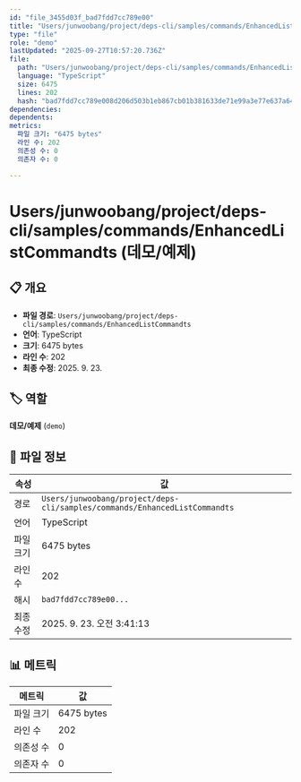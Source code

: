 ```yaml
---
id: "file_3455d03f_bad7fdd7cc789e00"
title: "Users/junwoobang/project/deps-cli/samples/commands/EnhancedListCommandts (데모/예제)"
type: "file"
role: "demo"
lastUpdated: "2025-09-27T10:57:20.736Z"
file:
  path: "Users/junwoobang/project/deps-cli/samples/commands/EnhancedListCommandts"
  language: "TypeScript"
  size: 6475
  lines: 202
  hash: "bad7fdd7cc789e008d206d503b1eb867cb01b381633de71e99a3e77e637a646b"
dependencies:
dependents:
metrics:
  파일 크기: "6475 bytes"
  라인 수: 202
  의존성 수: 0
  의존자 수: 0

---
```


# Users/junwoobang/project/deps-cli/samples/commands/EnhancedListCommandts (데모/예제)

## 📋 개요

- **파일 경로**: `Users/junwoobang/project/deps-cli/samples/commands/EnhancedListCommandts`
- **언어**: TypeScript
- **크기**: 6475 bytes
- **라인 수**: 202
- **최종 수정**: 2025. 9. 23.

## 🏷️ 역할

**데모/예제** (`demo`)

## 📄 파일 정보

| 속성 | 값 |
|------|----|
| 경로 | `Users/junwoobang/project/deps-cli/samples/commands/EnhancedListCommandts` |
| 언어 | TypeScript |
| 파일 크기 | 6475 bytes |
| 라인 수 | 202 |
| 해시 | `bad7fdd7cc789e00...` |
| 최종 수정 | 2025. 9. 23. 오전 3:41:13 |

## 📊 메트릭

| 메트릭 | 값 |
|--------|----|
| 파일 크기 | 6475 bytes |
| 라인 수 | 202 |
| 의존성 수 | 0 |
| 의존자 수 | 0 |

